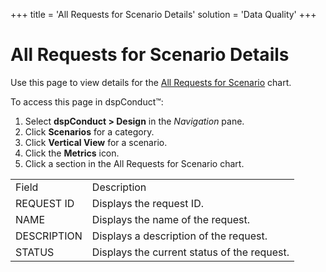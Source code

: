 +++
title = 'All Requests for Scenario Details'
solution = 'Data Quality'
+++

# All Requests for Scenario Details

Use this page to view details for the [All Requests for
Scenario](All_Requests_for_Scenario.htm) chart.

To access this page in dspConduct™:

1.  Select **dspConduct \> Design** in the *Navigation* pane.
2.  Click **Scenarios** for a category.
3.  Click **Vertical View** for a scenario.
4.  Click the **Metrics** icon.
5.  Click a section in the All Requests for Scenario
chart.

|                                                                      |                                             |
| -------------------------------------------------------------------- | ------------------------------------------- |
| Field                                                                | Description                                 |
| REQUEST ID                                                           | Displays the request ID.                    |
| NAME                                                                 | Displays the name of the request.           |
| DESCRIPTION                                                          | Displays a description of the request.      |
| <span id="Request Status dspConduct" class="popUpLink">STATUS</span> | Displays the current status of the request. |
